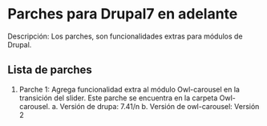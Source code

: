 Parches para Drupal7 en adelante
================================
Descripción: Los parches, son funcionalidades extras para módulos de Drupal.

Lista de parches
----------------

1.	Parche 1: Agrega funcionalidad extra al módulo Owl-carousel en la transición del slider. Este parche se encuentra en la carpeta Owl-carousel.
	a.	Versión de drupa: 7.41/n
	b.	Versión de owl-carousel: Versión 2
